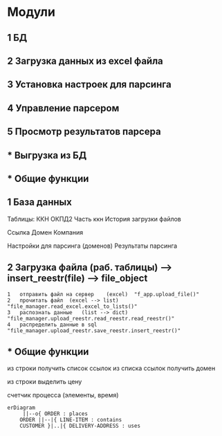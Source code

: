 # Модули
## 1 БД
## 2 Загрузка данных из excel файла
## 3 Установка настроек для парсинга
## 4 Управление парсером
## 5 Просмотр результатов парсера
## * Выгрузка из БД
## * Общие функции

## 1 База данных

Таблицы:
  ККН
  ОКПД2
  Часть ккн
  История загрузки файлов

  Ссылка
  Домен
  Компания

  Настройки для парсинга (доменов)
  Результаты парсинга

## 2 Загрузка файла (раб. таблицы) --> insert_reestr(file) --> file_object
    1	отправить файл на сервер	(excel)  "f_app.upload_file()"
    2	прочитать файл	(excel --> list)   "file_manager.read_excel.excel_to_lists()"
    3	распознать данные	(list --> dict)  "file_manager.upload_reestr.read_reestr.read_reestr()"
    4	распределить данные в sql          "file_manager.upload_reestr.save_reestr.insert_reestr()"


## * Общие функции

  из строки получить список ссылок
  из списка ссылок получить домен

  из строки выделить цену

  счетчик процесса (элементы, время)


  ```mermaid
  erDiagram
       ||--o{ ORDER : places
      ORDER ||--|{ LINE-ITEM : contains
      CUSTOMER }|..|{ DELIVERY-ADDRESS : uses
  ```
